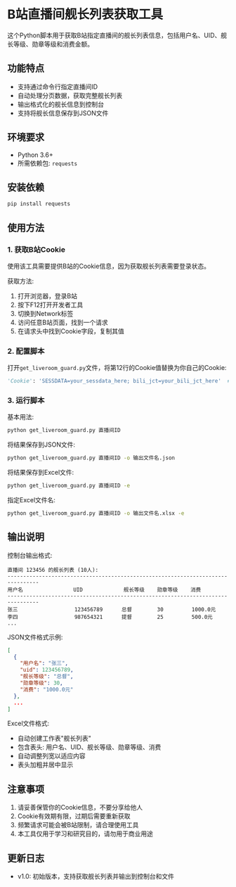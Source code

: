 # B站直播间舰长列表获取工具

这个Python脚本用于获取B站指定直播间的舰长列表信息，包括用户名、UID、舰长等级、勋章等级和消费金额。

## 功能特点
- 支持通过命令行指定直播间ID
- 自动处理分页数据，获取完整舰长列表
- 输出格式化的舰长信息到控制台
- 支持将舰长信息保存到JSON文件

## 环境要求
- Python 3.6+ 
- 所需依赖包: `requests`

## 安装依赖
```bash
pip install requests
```

## 使用方法

### 1. 获取B站Cookie
使用该工具需要提供B站的Cookie信息，因为获取舰长列表需要登录状态。

获取方法:
1. 打开浏览器，登录B站
2. 按下F12打开开发者工具
3. 切换到Network标签
4. 访问任意B站页面，找到一个请求
5. 在请求头中找到Cookie字段，复制其值

### 2. 配置脚本
打开`get_liveroom_guard.py`文件，将第12行的Cookie值替换为你自己的Cookie:
```python
'Cookie': 'SESSDATA=your_sessdata_here; bili_jct=your_bili_jct_here'  # 需要替换为实际的Cookie
```

### 3. 运行脚本
基本用法:
```bash
python get_liveroom_guard.py 直播间ID
```

将结果保存到JSON文件:
```bash
python get_liveroom_guard.py 直播间ID -o 输出文件名.json
```

将结果保存到Excel文件:
```bash
python get_liveroom_guard.py 直播间ID -e
```

指定Excel文件名:
```bash
python get_liveroom_guard.py 直播间ID -o 输出文件名.xlsx -e
```

## 输出说明
控制台输出格式:
```
直播间 123456 的舰长列表 (10人):
--------------------------------------------------------------------------------
用户名                UID             舰长等级    勋章等级    消费
--------------------------------------------------------------------------------
张三                  123456789      总督        30         1000.0元
李四                  987654321      提督        25         500.0元
...
```

JSON文件格式示例:
```json
[
  {
    "用户名": "张三",
    "uid": 123456789,
    "舰长等级": "总督",
    "勋章等级": 30,
    "消费": "1000.0元"
  },
  ...
]
```

Excel文件格式:
- 自动创建工作表"舰长列表"
- 包含表头: 用户名、UID、舰长等级、勋章等级、消费
- 自动调整列宽以适应内容
- 表头加粗并居中显示

## 注意事项
1. 请妥善保管你的Cookie信息，不要分享给他人
2. Cookie有效期有限，过期后需要重新获取
3. 频繁请求可能会被B站限制，请合理使用工具
4. 本工具仅用于学习和研究目的，请勿用于商业用途

## 更新日志
- v1.0: 初始版本，支持获取舰长列表并输出到控制台和文件